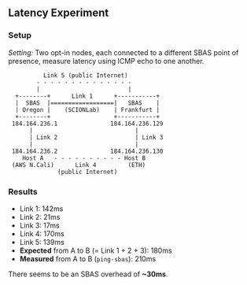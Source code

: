 ## Latency Experiment

### Setup

*Setting:*
Two opt-in nodes, each connected to a different SBAS point of presence, measure latency using ICMP echo to one another.

```
          Link 5 (public Internet)
        - - - - - - - - - - - - - -
        |                         |
  +--------+      Link 1      +-----------+
  |  SBAS  |==================|   SBAS    |
  | Oregon |    (SCIONLab)    | Frankfurt |
  +--------+                  +-----------+
 184.164.236.1               184.164.236.129
      |                             |
      | Link 2                      | Link 3
      |                             |
 184.164.236.2               184.164.236.130
    Host A   - - - - - - - - - - Host B
 (AWS N.Cali)      Link 4         (ETH)
              (public Internet)
```

### Results

- Link 1: 142ms
- Link 2: 21ms
- Link 3: 17ms
- Link 4: 170ms
- Link 5: 139ms
- **Expected** from A to B (= Link 1 + 2 + 3): 180ms
- **Measured** from A to B (`ping-sbas`): 210ms

There seems to be an SBAS overhead of **~30ms**.

